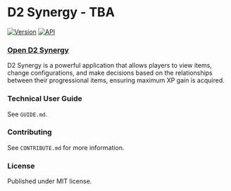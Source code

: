 # D2 Synergy - TBA

[![Version](https://img.shields.io/badge/Version-ALPHA-yellow)](https://github.com/brendanprice2003/D2Synergy_v0.3)
[![API](https://img.shields.io/badge/API-Bungie.net-green)](https://bungie-net.github.io/multi/index.html)

### [Open D2 Synergy](https://synergy.brendanprice.xyz/user)

D2 Synergy is a powerful application that allows players to view items, change configurations, and make decisions based on the relationships between their progressional items, ensuring maximum XP gain is acquired.

### Technical User Guide

See `GUIDE.md`.

### Contributing

See `CONTRIBUTE.md` for more information.

### License

Published under MIT license.
